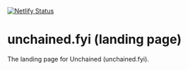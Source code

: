 [![Netlify Status](https://api.netlify.com/api/v1/badges/a61813ba-606c-499e-ae4c-1622a208de8a/deploy-status)](https://app.netlify.com/sites/unchainedfyi/deploys)
# unchained.fyi (landing page)

The landing page for Unchained (unchained.fyi).

